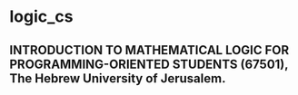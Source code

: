 # logic_cs

## INTRODUCTION TO MATHEMATICAL LOGIC FOR PROGRAMMING-ORIENTED STUDENTS (67501), The Hebrew University of Jerusalem.
